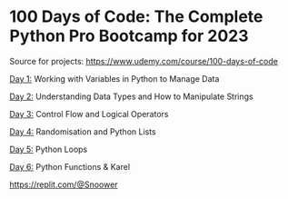 # 100 Days of Code: The Complete Python Pro Bootcamp for 2023

Source for projects: https://www.udemy.com/course/100-days-of-code

[Day 1:](https://github.com/Snoower/100-days-of-code-python/tree/main/day-1) Working with Variables in Python to Manage Data

[Day 2:](https://github.com/Snoower/100-days-of-code-python/tree/main/day-2) Understanding Data Types and How to Manipulate Strings

[Day 3:](https://github.com/Snoower/100-days-of-code-python/tree/main/day-3) Control Flow and Logical Operators

[Day 4:](https://github.com/Snoower/100-days-of-code-python/tree/main/day-4) Randomisation and Python Lists

[Day 5:](https://github.com/Snoower/100-days-of-code-python/tree/main/day-5) Python Loops

[Day 6:](https://github.com/Snoower/100-days-of-code-python/tree/main/day-6) Python Functions & Karel

https://replit.com/@Snoower
